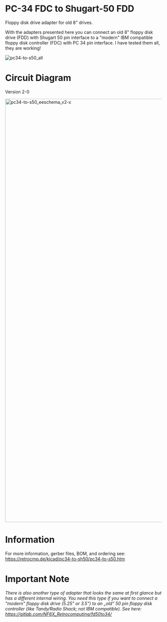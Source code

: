 # PC-34 FDC to Shugart-50 FDD
Floppy disk drive adapter for old 8" drives.

With the adapters presented here you can connect an old 8" floppy disk drive (FDD) with Shugart 50 pin interface to a "modern" IBM compatible floppy disk controller (FDC) with PC 34 pin interface. I have tested them all, they are working!

![pc34-to-s50_all](https://user-images.githubusercontent.com/52176362/119267985-2fe54880-bbf1-11eb-9756-ab84098677dc.jpg)

# Circuit Diagram

Version 2-0

<img width="1357" alt="pc34-to-s50_eeschema_v2-x" src="https://user-images.githubusercontent.com/52176362/119275597-46ea6180-bc16-11eb-913f-f5e7175a0473.png">

# Information

For more information, gerber files, BOM, and ordering see: https://retrocmp.de/kicad/pc34-to-sh50/pc34-to-s50.htm

# Important Note

*There is also another type of adapter that looks the same at first glance but has a different internal wiring. You need this type if you want to connect a "modern" floppy disk drive (5.25" or 3.5") to an „old“ 50 pin floppy disk controller (like Tandy/Radio Shack; not IBM compatible). See here: https://gitlab.com/NF6X_Retrocomputing/fd50to34/*
